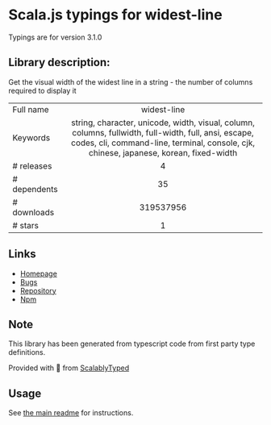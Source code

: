 
# Scala.js typings for widest-line

Typings are for version 3.1.0

## Library description:
Get the visual width of the widest line in a string - the number of columns required to display it

|                    |                 |
| ------------------ | :-------------: |
| Full name          | widest-line |
| Keywords           | string, character, unicode, width, visual, column, columns, fullwidth, full-width, full, ansi, escape, codes, cli, command-line, terminal, console, cjk, chinese, japanese, korean, fixed-width |
| # releases         | 4 |
| # dependents       | 35 |
| # downloads        | 319537956 |
| # stars            | 1 |

## Links
- [Homepage](https://github.com/sindresorhus/widest-line#readme)
- [Bugs](https://github.com/sindresorhus/widest-line/issues)
- [Repository](https://github.com/sindresorhus/widest-line)
- [Npm](https://www.npmjs.com/package/widest-line)
    


## Note
This library has been generated from typescript code from first party type definitions.

Provided with :purple_heart: from [ScalablyTyped](https://github.com/oyvindberg/ScalablyTyped)

## Usage
See [the main readme](../../readme.md) for instructions.


